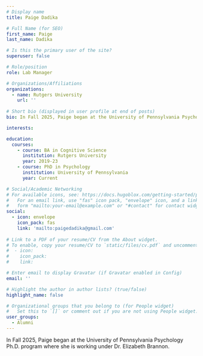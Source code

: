 ```yaml
---
# Display name
title: Paige Dadika

# Full Name (for SEO)
first_name: Paige
last_name: Dadika

# Is this the primary user of the site?
superuser: false

# Role/position
role: Lab Manager

# Organizations/Affiliations
organizations:
  - name: Rutgers University
    url: ''
    
# Short bio (displayed in user profile at end of posts)
bio: In Fall 2025, Paige began at the University of Pennsylvania Psychology Ph.D. program where she is working under Dr. Elizabeth Brannon.

interests:

education:
  courses:
    - course: BA in Cognitive Science
      institution: Rutgers University
      year: 2019-23
    - course: PhD in Psychology 
      institution: University of Pennsylvania
      year: Current

# Social/Academic Networking
# For available icons, see: https://docs.hugoblox.com/getting-started/page-builder/#icons
#   For an email link, use "fas" icon pack, "envelope" icon, and a link in the
#   form "mailto:your-email@example.com" or "#contact" for contact widget.
social:
  - icon: envelope
    icon_pack: fas
    link: 'mailto:paigedadika@gmail.com'
    
# Link to a PDF of your resume/CV from the About widget.
# To enable, copy your resume/CV to `static/files/cv.pdf` and uncomment the lines below.
#  - icon: 
#    icon_pack: 
#    link: 

# Enter email to display Gravatar (if Gravatar enabled in Config)
email: ''

# Highlight the author in author lists? (true/false)
highlight_name: false

# Organizational groups that you belong to (for People widget)
#   Set this to `[]` or comment out if you are not using People widget.
user_groups:
  - Alumni
---
```


In Fall 2025, Paige began at the University of Pennsylvania Psychology Ph.D. program where she is working under Dr. Elizabeth Brannon.